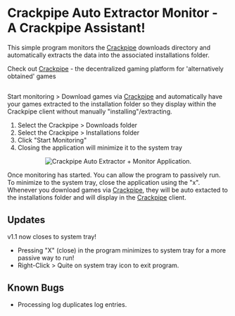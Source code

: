 # Crackpipe Auto Extractor Monitor - A Crackpipe Assistant!
This simple program monitors the [Crackpipe](https://crackpipe.de/) downloads directory and automatically extracts the data into the associated installations folder.

Check out [Crackpipe](https://crackpipe.de/) - the decentralized gaming platform for 'alternatively obtained' games

##
Start monitoring > Download games via [Crackpipe](https://crackpipe.de/) and automatically have your games extracted to the installation folder so they display within the Crackpipe client without manually "installing"/extracting.


1. Select the Crackpipe > Downloads folder
2. Select the Crackpipe > Installations folder
3. Click "Start Monitoring"
4. Closing the application will minimize it to the system tray

<p align="center"><picture>
  <source media="(prefers-color-scheme: dark)" srcset="https://i.imgur.com/QzER3AD.png">
  <source media="(prefers-color-scheme: light)" srcset="https://i.imgur.com/QzER3AD.png">
  <img alt="Crackpipe Auto Extractor + Monitor Application." src="https://i.imgur.com/QzER3AD.png">
</picture></p>

</center>

Once monitoring has started. You can allow the program to passively run. To minimize to the system tray, close the application using the "x". Whenever you download games via [Crackpipe](https://crackpipe.de/), they will be auto extacted to the installations folder and will display in the [Crackpipe](https://crackpipe.de/) client.

##
## Updates
v1.1 now closes to system tray!
* Pressing "X" (close) in the program minimizes to system tray for a more passive way to run!
* Right-Click > Quite on system tray icon to exit program.

##
## Known Bugs
* Processing log duplicates log entries.
